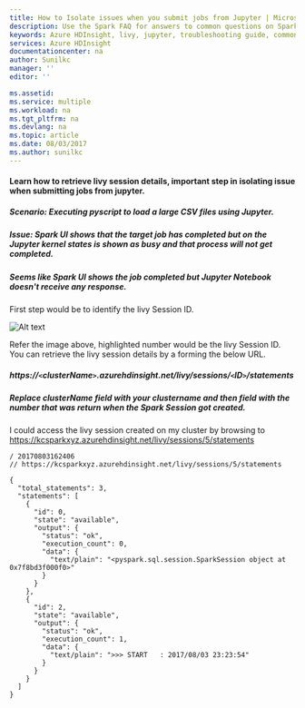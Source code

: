 ```yaml
---
title: How to Isolate issues when you submit jobs from Jupyter | Microsoft Docs
description: Use the Spark FAQ for answers to common questions on Spark on Azure HDInsight platform.
keywords: Azure HDInsight, livy, jupyter, troubleshooting guide, common problems, remote submission
services: Azure HDInsight
documentationcenter: na
author: Sunilkc
manager: ''
editor: ''

ms.assetid:
ms.service: multiple
ms.workload: na
ms.tgt_pltfrm: na
ms.devlang: na
ms.topic: article
ms.date: 08/03/2017
ms.author: sunilkc
---
```


#### Learn how to retrieve livy session details, important step in isolating issue when submitting jobs from jupyter.
##### Scenario: Executing pyscript to load a large CSV files using Jupyter.
##### Issue: Spark UI shows that the target job has completed but on the Jupyter kernel states is shown as busy and that process will not get completed.
##### Seems like Spark UI shows the job completed but Jupyter Notebook doesn't receive any response.

First step would be to identify the livy Session ID.

![Alt text](media/debug-jupyter-livy-spark/image01.PNG)

Refer the image above, highlighted number would be the livy Session ID.
You can retrieve the livy session details by a forming the below URL.
##### https://`<`clusterName`>`.azurehdinsight.net/livy/sessions/`<`ID`>`/statements
##### Replace clusterName field with your clustername and then <ID> field with the number that was return when the Spark Session got created.

I could access the livy session created on my cluster by browsing to https://kcsparkxyz.azurehdinsight.net/livy/sessions/5/statements

~~~~
/ 20170803162406
// https://kcsparkxyz.azurehdinsight.net/livy/sessions/5/statements

{
  "total_statements": 3,
  "statements": [
    {
      "id": 0,
      "state": "available",
      "output": {
        "status": "ok",
        "execution_count": 0,
        "data": {
          "text/plain": "<pyspark.sql.session.SparkSession object at 0x7f8bd3f000f0>"
        }
      }
    },
    {
      "id": 2,
      "state": "available",
      "output": {
        "status": "ok",
        "execution_count": 1,
        "data": {
          "text/plain": ">>> START   : 2017/08/03 23:23:54"
        }
      }
    }
  ]
}
~~~~
